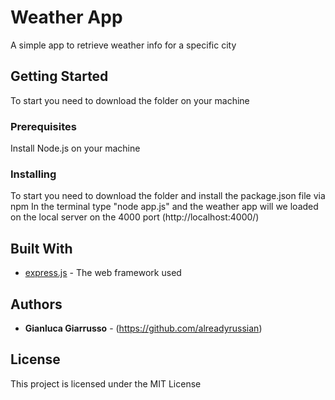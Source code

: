 # Weather App

A simple app to retrieve weather info for a specific city


## Getting Started

To start you need to download the folder on your machine


### Prerequisites

Install Node.js on your machine


### Installing

To start you need to download the folder and install the package.json file via npm
In the terminal type "node app.js" and the weather app will we loaded on the local server on the 4000 port (http://localhost:4000/)


## Built With

* [express.js](https://expressjs.com) - The web framework used

## Authors

* **Gianluca Giarrusso**  - (https://github.com/alreadyrussian)

## License

This project is licensed under the MIT License


